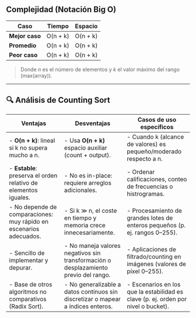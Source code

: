 ## Complejidad (Notación Big O)

| Caso              | Tiempo       | Espacio       |
|-------------------|:------------:|:-------------:|
| **Mejor caso**    | O(n + k)     | O(n + k)      |
| **Promedio**      | O(n + k)     | O(n + k)      |
| **Peor caso**     | O(n + k)     | O(n + k)      |

> Donde _n_ es el número de elementos y _k_ el valor máximo del rango (max(array)).

---

## 🔍 Análisis de Counting Sort

|  **Ventajas**                                                                                      | **Desventajas**                                                                                 |  **Casos de uso específicos**                                                     |
|------------------------------------------------------------------------------------------------------|---------------------------------------------------------------------------------------------------|------------------------------------------------------------------------------------|
| - **O(n + k)**: lineal si k no supera mucho a n.                                                     | - Usa **O(n + k)** espacio auxiliar (count + output).                                            | - Cuando k (alcance de valores) es pequeño/moderado respecto a n.                   |
| - **Estable**: preserva el orden relativo de elementos iguales.                                      | - No es in-place: requiere arreglos adicionales.                                                 | - Ordenar calificaciones, conteo de frecuencias o histrogramas.                     |
| - No depende de comparaciones: muy rápido en escenarios adecuados.                                   | - Si k ≫ n, el coste en tiempo y memoria crece innecesariamente.                                 | - Procesamiento de grandes lotes de enteros pequeños (p. ej. rangos 0–255).        |
| - Sencillo de implementar y depurar.                                                                 | - No maneja valores negativos sin transformación o desplazamiento previo del rango.               | - Aplicaciones de filtrado/counting en imágenes (valores de píxel 0–255).          |
| - Base de otros algoritmos no comparativos (Radix Sort).                                             | - No generalizable a datos continuos sin discretizar o mapear a índices enteros.                 | - Escenarios en los que la estabilidad es clave (p. ej. orden por nivel o bucket). |
